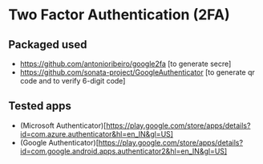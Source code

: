 # Two Factor Authentication (2FA)

## Packaged used
- https://github.com/antonioribeiro/google2fa [to generate secre]
- https://github.com/sonata-project/GoogleAuthenticator [to generate qr code and to verify 6-digit code]

## Tested apps
- (Microsoft Authenticator)[https://play.google.com/store/apps/details?id=com.azure.authenticator&hl=en_IN&gl=US]
- (Google Authenticator)[https://play.google.com/store/apps/details?id=com.google.android.apps.authenticator2&hl=en_IN&gl=US]
